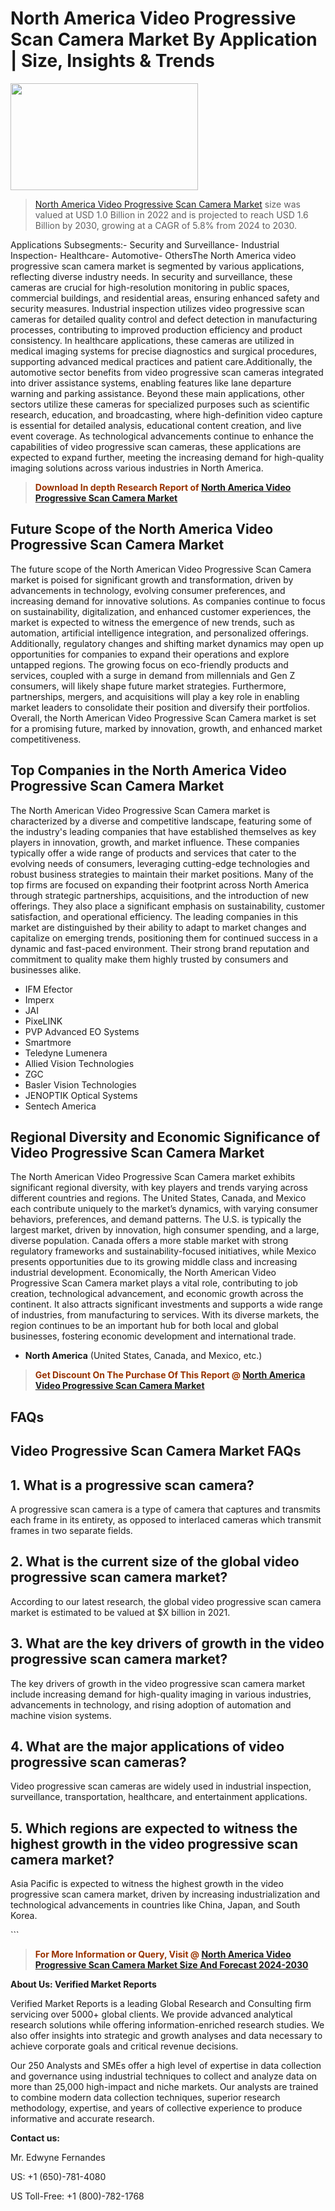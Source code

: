 <p><h1>North America Video Progressive Scan Camera Market By Application | Size, Insights & Trends</h1><p><img class="aligncenter size-medium wp-image-105565" src="https://ffe5etoiles.com/wp-content/uploads/2025/01/MST7-300x171.png" alt="" width="300" height="171" /></p><blockquote><p><a href="https://www.verifiedmarketreports.com/download-sample/?rid=230940&utm_source=Github-NA&utm_medium=359" target="_blank">North America Video Progressive Scan Camera Market</a> size was valued at USD 1.0 Billion in 2022 and is projected to reach USD 1.6 Billion by 2030, growing at a CAGR of 5.8% from 2024 to 2030.</p></blockquote>Applications Subsegments:- Security and Surveillance- Industrial Inspection- Healthcare- Automotive- OthersThe North America video progressive scan camera market is segmented by various applications, reflecting diverse industry needs. In security and surveillance, these cameras are crucial for high-resolution monitoring in public spaces, commercial buildings, and residential areas, ensuring enhanced safety and security measures. Industrial inspection utilizes video progressive scan cameras for detailed quality control and defect detection in manufacturing processes, contributing to improved production efficiency and product consistency. In healthcare applications, these cameras are utilized in medical imaging systems for precise diagnostics and surgical procedures, supporting advanced medical practices and patient care.Additionally, the automotive sector benefits from video progressive scan cameras integrated into driver assistance systems, enabling features like lane departure warning and parking assistance. Beyond these main applications, other sectors utilize these cameras for specialized purposes such as scientific research, education, and broadcasting, where high-definition video capture is essential for detailed analysis, educational content creation, and live event coverage. As technological advancements continue to enhance the capabilities of video progressive scan cameras, these applications are expected to expand further, meeting the increasing demand for high-quality imaging solutions across various industries in North America.</p><blockquote><p><span style="color: #993300;"><strong>Download In depth Research Report of <a href="https://www.verifiedmarketreports.com/download-sample/?rid=230940&utm_source=Github-NA&utm_medium=359">North America Video Progressive Scan Camera Market</a></strong></span></p></blockquote><h2>Future Scope of the North America Video Progressive Scan Camera Market</h2><p>The future scope of the North American Video Progressive Scan Camera market is poised for significant growth and transformation, driven by advancements in technology, evolving consumer preferences, and increasing demand for innovative solutions. As companies continue to focus on sustainability, digitalization, and enhanced customer experiences, the market is expected to witness the emergence of new trends, such as automation, artificial intelligence integration, and personalized offerings. Additionally, regulatory changes and shifting market dynamics may open up opportunities for companies to expand their operations and explore untapped regions. The growing focus on eco-friendly products and services, coupled with a surge in demand from millennials and Gen Z consumers, will likely shape future market strategies. Furthermore, partnerships, mergers, and acquisitions will play a key role in enabling market leaders to consolidate their position and diversify their portfolios. Overall, the North American Video Progressive Scan Camera market is set for a promising future, marked by innovation, growth, and enhanced market competitiveness.</p><h2>Top Companies in the North America Video Progressive Scan Camera Market</h2><p>The North American Video Progressive Scan Camera market is characterized by a diverse and competitive landscape, featuring some of the industry's leading companies that have established themselves as key players in innovation, growth, and market influence. These companies typically offer a wide range of products and services that cater to the evolving needs of consumers, leveraging cutting-edge technologies and robust business strategies to maintain their market positions. Many of the top firms are focused on expanding their footprint across North America through strategic partnerships, acquisitions, and the introduction of new offerings. They also place a significant emphasis on sustainability, customer satisfaction, and operational efficiency. The leading companies in this market are distinguished by their ability to adapt to market changes and capitalize on emerging trends, positioning them for continued success in a dynamic and fast-paced environment. Their strong brand reputation and commitment to quality make them highly trusted by consumers and businesses alike.</p><p><ul><li>IFM Efector </li><li> Imperx </li><li> JAI </li><li> PixeLINK </li><li> PVP Advanced EO Systems </li><li> Smartmore </li><li> Teledyne Lumenera </li><li> Allied Vision Technologies </li><li> ZGC </li><li> Basler Vision Technologies </li><li> JENOPTIK Optical Systems </li><li> Sentech America</li></ul></p><h2>Regional Diversity and Economic Significance of Video Progressive Scan Camera Market</h2><p>The North American Video Progressive Scan Camera market exhibits significant regional diversity, with key players and trends varying across different countries and regions. The United States, Canada, and Mexico each contribute uniquely to the market’s dynamics, with varying consumer behaviors, preferences, and demand patterns. The U.S. is typically the largest market, driven by innovation, high consumer spending, and a large, diverse population. Canada offers a more stable market with strong regulatory frameworks and sustainability-focused initiatives, while Mexico presents opportunities due to its growing middle class and increasing industrial development. Economically, the North American Video Progressive Scan Camera market plays a vital role, contributing to job creation, technological advancement, and economic growth across the continent. It also attracts significant investments and supports a wide range of industries, from manufacturing to services. With its diverse markets, the region continues to be an important hub for both local and global businesses, fostering economic development and international trade.</p><ul> <li><strong>North America</strong> (United States, Canada, and Mexico, etc.)</li></ul><blockquote><p><span style="color: #993300;"><strong>Get Discount On The Purchase Of This Report @ <a href="https://www.verifiedmarketreports.com/ask-for-discount/?rid=230940&utm_source=Github-NA&utm_medium=359">North America Video Progressive Scan Camera Market</a></strong></span></p></blockquote><h2>FAQs</h2><p> <h2>Video Progressive Scan Camera Market FAQs</h1> <h2>1. What is a progressive scan camera?</div><div></h2> <p>A progressive scan camera is a type of camera that captures and transmits each frame in its entirety, as opposed to interlaced cameras which transmit frames in two separate fields.</p> <h2>2. What is the current size of the global video progressive scan camera market?</div><div></h2> <p>According to our latest research, the global video progressive scan camera market is estimated to be valued at $X billion in 2021.</p> <h2>3. What are the key drivers of growth in the video progressive scan camera market?</div><div></h2> <p>The key drivers of growth in the video progressive scan camera market include increasing demand for high-quality imaging in various industries, advancements in technology, and rising adoption of automation and machine vision systems.</p> <h2>4. What are the major applications of video progressive scan cameras?</div><div></h2> <p>Video progressive scan cameras are widely used in industrial inspection, surveillance, transportation, healthcare, and entertainment applications.</p> <h2>5. Which regions are expected to witness the highest growth in the video progressive scan camera market?</div><div></h2> <p>Asia Pacific is expected to witness the highest growth in the video progressive scan camera market, driven by increasing industrialization and technological advancements in countries like China, Japan, and South Korea.</p> <!-- Add more FAQs and answers here --> </body></html>```</p><blockquote><p><span style="color: #993300;"><strong>For More Information or Query, Visit @ <a href="https://www.verifiedmarketreports.com/product/video-progressive-scan-camera-market/">North America Video Progressive Scan Camera Market Size And Forecast 2024-2030</a></strong></span></p></blockquote><p><strong>About Us: Verified Market Reports</strong></p><p>Verified Market Reports is a leading Global Research and Consulting firm servicing over 5000+ global clients. We provide advanced analytical research solutions while offering information-enriched research studies. We also offer insights into strategic and growth analyses and data necessary to achieve corporate goals and critical revenue decisions.</p><p>Our 250 Analysts and SMEs offer a high level of expertise in data collection and governance using industrial techniques to collect and analyze data on more than 25,000 high-impact and niche markets. Our analysts are trained to combine modern data collection techniques, superior research methodology, expertise, and years of collective experience to produce informative and accurate research.</p><p><strong>Contact us:</strong></p><p>Mr. Edwyne Fernandes</p><p>US: +1 (650)-781-4080</p><p>US Toll-Free: +1 (800)-782-1768</p>
